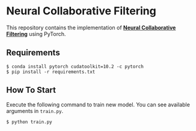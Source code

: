 # Neural Collaborative Filtering

This repository contains the implementation of [**Neural Collaborative Filtering**](https://arxiv.org/abs/1708.05031) using PyTorch.


## Requirements

```
$ conda install pytorch cudatoolkit=10.2 -c pytorch
$ pip install -r requirements.txt
```


## How To Start

Execute the following command to train new model. You can see available arguments in `train.py`.

```
$ python train.py
```

